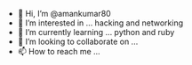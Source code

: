 - 👋 Hi, I’m @amankumar80
- 👀 I’m interested in ... hacking and networking
- 🌱 I’m currently learning ... python and ruby
- 💞️ I’m looking to collaborate on ...
- 📫 How to reach me ...

<!---
amankumar80/amankumar80 is a ✨ special ✨ repository because its `README.md` (this file) appears on your GitHub profile.
You can click the Preview link to take a look at your changes.
--->

